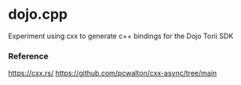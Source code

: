 # dojo.cpp

Experiment using cxx to generate c++ bindings for the Dojo Torii SDK

### Reference
https://cxx.rs/
https://github.com/pcwalton/cxx-async/tree/main
